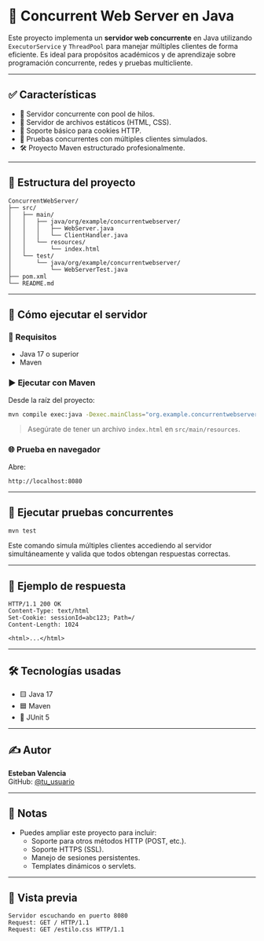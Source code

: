 # 🚀 Concurrent Web Server en Java

Este proyecto implementa un **servidor web concurrente** en Java utilizando `ExecutorService` y `ThreadPool` para manejar múltiples clientes de forma eficiente. Es ideal para propósitos académicos y de aprendizaje sobre programación concurrente, redes y pruebas multicliente.

---

## ✅ Características

- 🧵 Servidor concurrente con pool de hilos.
- 📁 Servidor de archivos estáticos (HTML, CSS).
- 🍪 Soporte básico para cookies HTTP.
- 🔁 Pruebas concurrentes con múltiples clientes simulados.
- 🛠️ Proyecto Maven estructurado profesionalmente.

---

## 📂 Estructura del proyecto

```
ConcurrentWebServer/
├── src/
│   ├── main/
│   │   ├── java/org/example/concurrentwebserver/
│   │   │   ├── WebServer.java
│   │   │   └── ClientHandler.java
│   │   └── resources/
│   │       └── index.html
│   └── test/
│       └── java/org/example/concurrentwebserver/
│           └── WebServerTest.java
├── pom.xml
└── README.md
```

---

## 🚀 Cómo ejecutar el servidor

### 🔧 Requisitos

- Java 17 o superior
- Maven

### ▶️ Ejecutar con Maven

Desde la raíz del proyecto:

```bash
mvn compile exec:java -Dexec.mainClass="org.example.concurrentwebserver.WebServer"
```

> Asegúrate de tener un archivo `index.html` en `src/main/resources`.

### 🌐 Prueba en navegador

Abre:

```
http://localhost:8080
```

---

## 🧪 Ejecutar pruebas concurrentes

```bash
mvn test
```

Este comando simula múltiples clientes accediendo al servidor simultáneamente y valida que todos obtengan respuestas correctas.

---

## 📄 Ejemplo de respuesta

```
HTTP/1.1 200 OK
Content-Type: text/html
Set-Cookie: sessionId=abc123; Path=/
Content-Length: 1024

<html>...</html>
```

---

## 🛠 Tecnologías usadas

- 🟨 Java 17
- 🟦 Maven
- 🧪 JUnit 5

---

## ✍️ Autor

**Esteban Valencia**  
GitHub: [@tu_usuario](https://github.com/tu_usuario)

---

## 📌 Notas

- Puedes ampliar este proyecto para incluir:
    - Soporte para otros métodos HTTP (POST, etc.).
    - Soporte HTTPS (SSL).
    - Manejo de sesiones persistentes.
    - Templates dinámicos o servlets.

---

## 📸 Vista previa

```
Servidor escuchando en puerto 8080
Request: GET / HTTP/1.1
Request: GET /estilo.css HTTP/1.1
```
